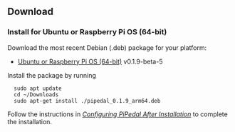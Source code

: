 ## Download

### Install for Ubuntu or Raspberry Pi OS (64-bit)

Download the most recent Debian (.deb) package for your platform:

- [Ubuntu or Raspberry Pi OS (64-bit)](https://github.com/rerdavies/pipedal/releases/download/v0.1.9-beta-5/pipedal_0.1.9_arm64.deb) v0.1.9-beta-5

Install the package by running 

```
  sudo apt update
  cd ~/Downloads  
  sudo apt-get install ./pipedal_0.1.9_arm64.deb
```

Follow the instructions in [_Configuring PiPedal After Installation_](https://rerdavies.github.io/pipedal/Configuring.html) to complete the installation.
